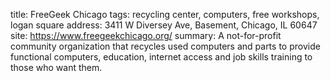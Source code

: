 title: FreeGeek Chicago
tags: recycling center, computers, free workshops, logan square
address: 3411 W Diversey Ave, Basement, Chicago, IL 60647
site: https://www.freegeekchicago.org/
summary: A not-for-profit community organization that recycles used computers and parts to provide functional computers, education, internet access and job skills training to those who want them.

